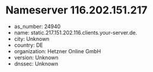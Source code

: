 # Nameserver 116.202.151.217

* as_number: 24940
* name: static.217.151.202.116.clients.your-server.de.
* city: Unknown
* country: DE
* organization: Hetzner Online GmbH
* version: Unknown
* dnssec: Unknown
